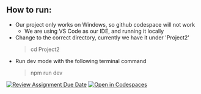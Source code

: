 ## How to run:
* Our project only works on Windows, so github codespace will not work
  * We are using VS Code as our IDE, and running it locally
* Change to the correct directory, currently we have it under 'Project2'
    > cd Project2
* Run dev mode with the following terminal command
    > npm run dev


[![Review Assignment Due Date](https://classroom.github.com/assets/deadline-readme-button-22041afd0340ce965d47ae6ef1cefeee28c7c493a6346c4f15d667ab976d596c.svg)](https://classroom.github.com/a/ixLrLXsm)
[![Open in Codespaces](https://classroom.github.com/assets/launch-codespace-2972f46106e565e64193e422d61a12cf1da4916b45550586e14ef0a7c637dd04.svg)](https://classroom.github.com/open-in-codespaces?assignment_repo_id=16316929)
